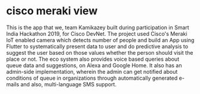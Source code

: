 # cisco meraki view
This is the app that we, team Kamikazey built during participation in Smart India Hackathon 2019, for Cisco DevNet. The project used Cisco's Meraki IoT enabled camera which detects number of people and build an App using Flutter to systematically present data to user and do predictive analysis to suggest the user based on those values whether the person should visit the place or not. The eco system also provides voice based queries about queue data and suggestions, on Alexa and Google Home. It also has an admin-side implementation, wherein the admin can get notified about conditions of queue in organizations through automatically generated e-mails and also, multi-language SMS support.
